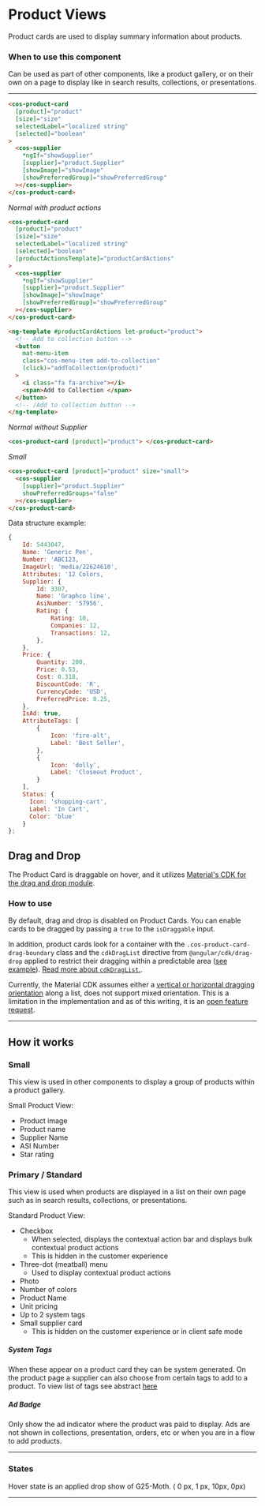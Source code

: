 # Product Views

Product cards are used to display summary information about products.

### When to use this component

Can be used as part of other components, like a product gallery, or on their own on a page to display like in search results, collections, or presentations.

---

```html
<cos-product-card
  [product]="product"
  [size]="size"
  selectedLabel="localized string"
  [selected]="boolean"
>
  <cos-supplier
    *ngIf="showSupplier"
    [supplier]="product.Supplier"
    [showImage]="showImage"
    [showPreferredGroup]="showPreferredGroup"
  ></cos-supplier>
</cos-product-card>
```

_Normal with product actions_

```html
<cos-product-card
  [product]="product"
  [size]="size"
  selectedLabel="localized string"
  [selected]="boolean"
  [productActionsTemplate]="productCardActions"
>
  <cos-supplier
    *ngIf="showSupplier"
    [supplier]="product.Supplier"
    [showImage]="showImage"
    [showPreferredGroup]="showPreferredGroup"
  ></cos-supplier>
</cos-product-card>

<ng-template #productCardActions let-product="product">
  <!-- Add to collection button -->
  <button
    mat-menu-item
    class="cos-menu-item add-to-collection"
    (click)="addToCollection(product)"
  >
    <i class="fa fa-archive"></i>
    <span>Add to Collection </span>
  </button>
  <!-- /Add to collection button -->
</ng-template>
```

_Normal without Supplier_

```html
<cos-product-card [product]="product"> </cos-product-card>
```

_Small_

```html
<cos-product-card [product]="product" size="small">
  <cos-supplier
    [supplier]="product.Supplier"
    showPreferredGroups="false"
  ></cos-supplier>
</cos-product-card>
```

Data structure example:

```js
{
    Id: 5443047,
    Name: 'Generic Pen',
    Number: 'ABC123,
    ImageUrl: 'media/22624610',
    Attributes: '12 Colors,
    Supplier: {
        Id: 3307,
        Name: 'Graphco line',
        AsiNumber: '57956',
        Rating: {
            Rating: 10,
            Companies: 12,
            Transactions: 12,
        },
    },
    Price: {
        Quantity: 200,
        Price: 0.53,
        Cost: 0.318,
        DiscountCode: 'R',
        CurrencyCode: 'USD',
        PreferredPrice: 0.25,
    },
    IsAd: true,
    AttributeTags: [
        {
            Icon: 'fire-alt',
            Label: 'Best Seller',
        },
        {
            Icon: 'dolly',
            Label: 'Closeout Product',
        }
    ],
    Status: {
      Icon: 'shopping-cart',
      Label: 'In Cart',
      Color: 'blue'
    }
};

```

## Drag and Drop

The Product Card is draggable on hover, and it utilizes [Material's CDK for the drag and drop module](https://material.angular.io/cdk/drag-drop/overview).

### How to use

By default, drag and drop is disabled on Product Cards. You can enable cards to be dragged by passing a `true` to the `isDraggable` input.

In addition, product cards look for a container with the `.cos-product-card-drag-boundary` class and the `cdkDragList` directive from `@angular/cdk/drag-drop` applied to restrict their dragging within a predictable area ([see example](http://localhost:4400/?path=/story/product-card--draggable)). [Read more about `cdkDragList`.](https://material.angular.io/cdk/drag-drop/overview#reordering-lists).

Currently, the Material CDK assumes either a [vertical or horizontal dragging orientation](https://material.angular.io/cdk/drag-drop/overview#list-orientation) along a list, does not support mixed orientation. This is a limitation in the implementation and as of this writing, it is an [open feature request](https://github.com/angular/components/issues/13372).

---

## How it works

### Small

This view is used in other components to display a group of products within a product gallery.

Small Product View:

- Product image
- Product name
- Supplier Name
- ASI Number
- Star rating

### Primary / Standard

This view is used when products are displayed in a list on their own page such as in search results, collections, or presentations.

Standard Product View:

- Checkbox
  - When selected, displays the contextual action bar and displays bulk contextual product actions
  - This is hidden in the customer experience
- Three-dot (meatball) menu
  - Used to display contextual product actions
- Photo
- Number of colors
- Product Name
- Unit pricing
- Up to 2 system tags
- Small supplier card
  - This is hidden on the customer experience or in client safe mode

##### System Tags

When these appear on a product card they can be system generated. On the product page a supplier can also choose from certain tags to add to a product. To view list of tags see abstract [here](https://share.goabstract.com/d9731f54-eb5f-41f8-a67c-6465202be1fe?collectionLayerId=d6355d09-f290-40a9-83e7-cb636a866cb9&mode=design)

##### Ad Badge

Only show the ad indicator where the product was paid to display. Ads are not shown in collections, presentation, orders, etc or when you are in a flow to add products.

---

### States

Hover state is an applied drop show of G25-Moth. ( 0 px, 1 px, 10px, 0px)

---
